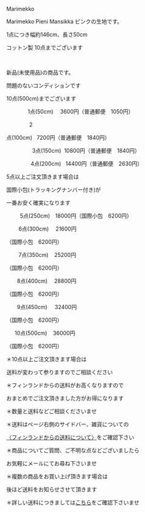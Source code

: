 <link rel="stylesheet" type="text/css" href="/assets/css/styles.css">

Marimekko

Marimekko Pieni Mansikka ピンクの生地です。

1点につき幅約146cm、長さ50cm

コットン製 10点までございます

<img alt="" src="http://blog.cnobi.jp/v1/blog/user/71e35865e9e62f3f9d70420d6124d2ab/1654435007"/> 

<img alt="" src="http://blog.cnobi.jp/v1/blog/user/71e35865e9e62f3f9d70420d6124d2ab/1654435002"/> 

<img alt="" src="http://blog.cnobi.jp/v1/blog/user/71e35865e9e62f3f9d70420d6124d2ab/1654434993"/> 

<img alt="" src="http://blog.cnobi.jp/v1/blog/user/71e35865e9e62f3f9d70420d6124d2ab/1654434994"/> 

新品(未使用品)の商品です。

問題のないコンディションです

10点(500cm)までございます

　　　　1点(50cm)　 3600円（普通郵便　1050円）

　　　　 2

点(100cm)   7200円（普通郵便　1840円）

　　　　   3点(150cm)  10800円（普通郵便　1840円）

　　　 　 4点(200cm)   14400円（普通郵便　2630円）

5点以上ご注文頂きます場合は

国際小包(トラッキングナンバー付き)が

一番お安く確実になります

　　  5点(250cm)　18000円（国際小包　6200円）

　　 6点(300cm)　 21600円

（国際小包　6200円）

　　 7点(350cm)    25200円

（国際小包　6200円）

　　8点(400cm) 　28800円

（国際小包　6200円）

　　9点(450cm)     32400円

（国際小包　6200円）

  　10点(500cm)    36000円

（国際小包　6200円）

＊10点以上ご注文頂きます場合は

送料が変わって参りますのでご相談ください

＊フィンランドからの送料がお高くなりますので

おまとめでご注文頂きました方がお得になります

＊数量と送料などご相談くださいませ

＊送料はページ右側のサイドバー、雑貨についての

[〈フィンランドからの送料について〉](https://dkzakka.github.io/2005/03/31/雑貨について.html)をご確認下さい

＊商品についてご質問、ご不明な点などございましたら

お気軽にメールにてお尋ね下さいませ

＊複数の商品をお買い上げ頂きます場合は

後ほど送料をお知らせさせて頂きます

＊詳しい送料につきましては[こちら](http://dkzakka.blog.shinobi.jp/Entry/3385/)をご確認下さいませ